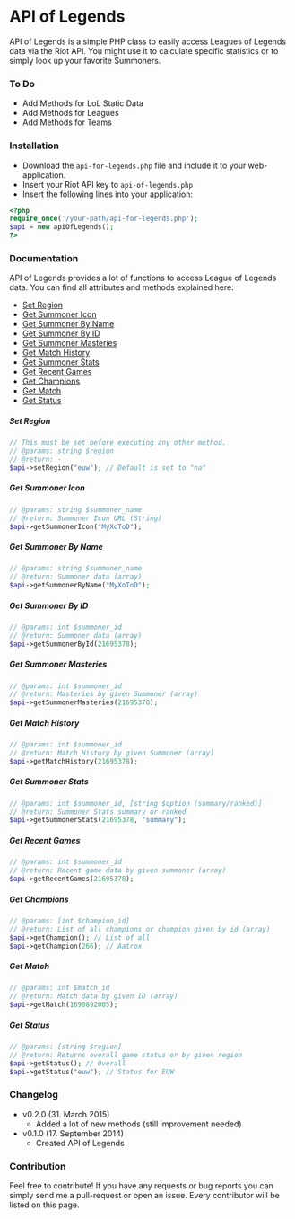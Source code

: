 # API of Legends

API of Legends is a simple PHP class to easily access Leagues of Legends data via the Riot API. You might use it to calculate specific statistics or to simply look up your favorite Summoners.

### To Do

- Add Methods for LoL Static Data
- Add Methods for Leagues
- Add Methods for Teams

### Installation

- Download the `api-for-legends.php` file and include it to your web-application.
- Insert your Riot API key to `api-of-legends.php`
- Insert the following lines into your application:

```php
<?php
require_once('/your-path/api-for-legends.php');
$api = new apiOfLegends();
?>
```

### Documentation

API of Legends provides a lot of functions to access League of Legends data. You can find all attributes and methods explained here:

- [Set Region](#set-region)
- [Get Summoner Icon](#get-summoner-icon)
- [Get Summoner By Name](#get-summoner-by-name)
- [Get Summoner By ID](#get-summoner-by-id)
- [Get Summoner Masteries](#get-summoner-masteries)
- [Get Match History](#get-match-history)
- [Get Summoner Stats](#get-summoner-stats)
- [Get Recent Games](#get-recent-games)
- [Get Champions](#get-champions)
- [Get Match](#get-match)
- [Get Status](#get-status)

##### Set Region
```php
// This must be set before executing any other method.
// @params: string $region
// @return: -
$api->setRegion("euw"); // Default is set to "na"
```

##### Get Summoner Icon
```php
// @params: string $summoner_name
// @return: Summoner Icon URL (String)
$api->getSummonerIcon("MyXoToD");
```

##### Get Summoner By Name
```php
// @params: string $summoner_name
// @return: Summoner data (array)
$api->getSummonerByName("MyXoToD");
```

##### Get Summoner By ID
```php
// @params: int $summoner_id
// @return: Summoner data (array)
$api->getSummonerById(21695378);
```

##### Get Summoner Masteries
```php
// @params: int $summoner_id
// @return: Masteries by given Summoner (array)
$api->getSummonerMasteries(21695378);
```

##### Get Match History
```php
// @params: int $summoner_id
// @return: Match History by given Summoner (array)
$api->getMatchHistory(21695378);
```

##### Get Summoner Stats
```php
// @params: int $summoner_id, [string $option (summary/ranked)]
// @return: Summoner Stats summary or ranked
$api->getSummonerStats(21695378, "summary");
```

##### Get Recent Games
```php
// @params: int $summoner_id
// @return: Recent game data by given summoner (array)
$api->getRecentGames(21695378);
```

##### Get Champions
```php
// @params: [int $champion_id]
// @return: List of all champions or champion given by id (array)
$api->getChampion(); // List of all
$api->getChampion(266); // Aatrox
```

##### Get Match
```php
// @params: int $match_id
// @return: Match data by given ID (array)
$api->getMatch(1690892005);
```

##### Get Status
```php
// @params: [string $region]
// @return: Returns overall game status or by given region
$api->getStatus(); // Overall
$api->getStatus("euw"); // Status for EUW
```

### Changelog

- v0.2.0 (31. March 2015)
  - Added a lot of new methods (still improvement needed)
- v0.1.0 (17. September 2014)
  - Created API of Legends

### Contribution

Feel free to contribute! If you have any requests or bug reports you can simply send me a pull-request or open an issue. Every contributor will be listed on this page.